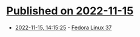 # [Published on 2022-11-15](index.md)

* [2022-11-15, 14:15:25](https://news.ycombinator.com/item?id=33609387) - [Fedora Linux 37](https://fedoramagazine.org/announcing-fedora-37/)
